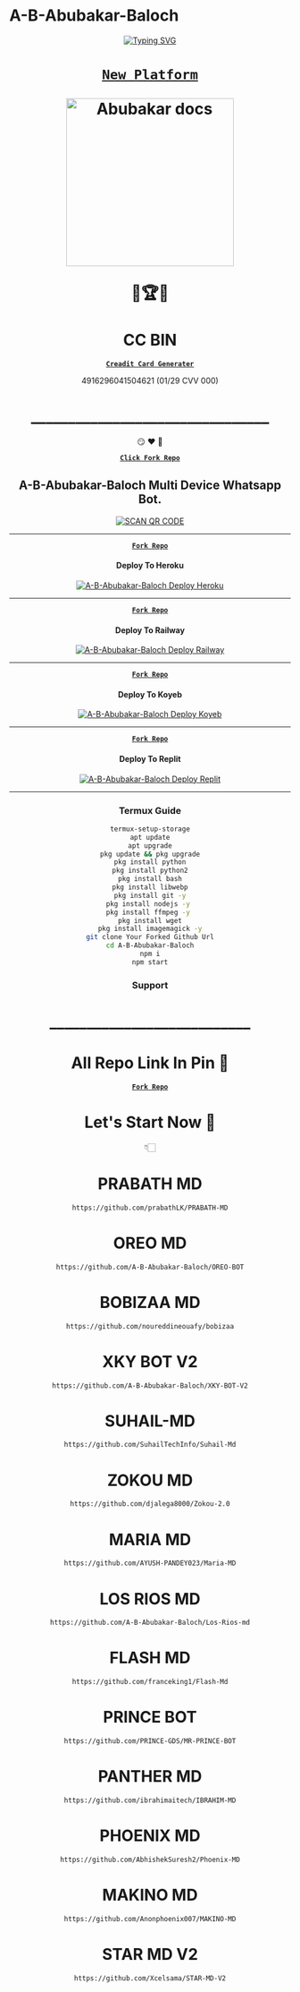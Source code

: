 # A-B-Abubakar-Baloch
<div align="center">
<a href="https://git.io/typing-svg"><img src="https://readme-typing-svg.demolab.com?font=Ribeye&size=50&pause=1000&color=F710B1&center=true&width=910&height=100&lines=I'M+A-B-Abubakar-Baloch;Multi+Device+Whatsapp+Bot;Coded+By+A-B-Abubakar-Baloch" alt="Typing SVG" /></a>
<h1 align="center">
  
**[`New Platform`](https://dash.andylit.online/login)**
<p align="center"> 

<p align="center">
  <a href="https://youtube.com/@ababubakarbaloch">
    <img alt="Abubakar docs" height="300" src="https://telegra.ph/file/7c629c3b42e97f77f914c.jpg">
  </a>
</p>

🎊🏆🎉
# CC BIN
**[`Creadit Card Generater`](https://master-cc-ganerater.vercel.app/)**

4916296041504621 (01/29 CVV 000)
# ________________________________
😏
♥️
👑

**[`Click Fork Repo`](https://github.com/A-B-Abubakar-Baloch/A-B-Abubakar-Baloch/fork)**

  
## A-B-Abubakar-Baloch Multi Device Whatsapp Bot.

<a href='https://bit.ly/3QNZUMF' target="_blank"><img alt='SCAN QR CODE' src='https://img.shields.io/badge/Scan_qr-code-100000?style=for-the-badge&logo=scan&logoColor=white&labelColor=black&color=black'/></a>


-------
**[`Fork Repo`](https://github.com/A-B-Abubakar-Baloch/A-B-Abubakar-Baloch/fork)**

#### Deploy To Heroku 

<a href="https://dashboard.heroku.com/new-app"><img title="A-B-Abubakar-Baloch Deploy Heroku" src="https://img.shields.io/badge/DEPLOY HEROKU-h?color=black&style=for-the-badge&logo=heroku"></a>


---
**[`Fork Repo`](https://github.com/A-B-Abubakar-Baloch/A-B-Abubakar-Baloch/fork)**

#### Deploy To Railway

<a href="https://railway.app/account"><img title="A-B-Abubakar-Baloch Deploy Railway" src="https://img.shields.io/badge/DEPLOY RAILWAY-h?color=black&style=for-the-badge&logo=Railway"></a>


---
**[`Fork Repo`](https://github.com/A-B-Abubakar-Baloch/A-B-Abubakar-Baloch/fork)**

#### Deploy To Koyeb

<a href="https://app.koyeb.com/login"><img title="A-B-Abubakar-Baloch Deploy Koyeb" src="https://img.shields.io/badge/DEPLOY KOYEB-h?color=black&style=for-the-badge&logo=koyeb"></a>

---
**[`Fork Repo`](https://github.com/A-B-Abubakar-Baloch/A-B-Abubakar-Baloch/fork)**

#### Deploy To Replit

<a href="https://replit.com/github/A-B-Abubakar-Baloch/A-B-Abubakar-Baloch"><img title="A-B-Abubakar-Baloch Deploy Replit" src="https://img.shields.io/badge/DEPLOY REPLIT-h?color=black&style=for-the-badge&logo=Replit"></a>

---
 ### Termux Guide

 ```bash
termux-setup-storage
apt update
apt upgrade
pkg update && pkg upgrade
pkg install python
pkg install python2
pkg install bash
pkg install libwebp
pkg install git -y
pkg install nodejs -y 
pkg install ffmpeg -y 
pkg install wget
pkg install imagemagick -y
git clone Your Forked Github Url
cd A-B-Abubakar-Baloch
npm i
npm start
```
 
 ### Support

# ___________________________

# All Repo Link In Pin 📌

**[`Fork Repo`](https://github.com/A-B-Abubakar-Baloch/A-B-Abubakar-Baloch/fork)**


# Let's Start Now 🎉
👇🏻

# PRABATH MD
```
https://github.com/prabathLK/PRABATH-MD
```
# OREO MD
```
https://github.com/A-B-Abubakar-Baloch/OREO-BOT
```
# BOBIZAA MD
```
https://github.com/noureddineouafy/bobizaa
```
# XKY BOT V2
```
https://github.com/A-B-Abubakar-Baloch/XKY-BOT-V2
```
# SUHAIL-MD
```
https://github.com/SuhailTechInfo/Suhail-Md
```
# ZOKOU MD
```
https://github.com/djalega8000/Zokou-2.0
```
# MARIA MD
```
https://github.com/AYUSH-PANDEY023/Maria-MD
```
# LOS RIOS MD
```
https://github.com/A-B-Abubakar-Baloch/Los-Rios-md
```
# FLASH MD
```
https://github.com/franceking1/Flash-Md
```
# PRINCE BOT
```
https://github.com/PRINCE-GDS/MR-PRINCE-BOT
```
# PANTHER MD
```
https://github.com/ibrahimaitech/IBRAHIM-MD
```
# PHOENIX MD
```
https://github.com/AbhishekSuresh2/Phoenix-MD
```
# MAKINO MD
```
https://github.com/Anonphoenix007/MAKINO-MD
```
# STAR MD V2
```
https://github.com/Xcelsama/STAR-MD-V2
```

